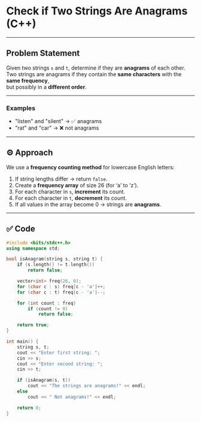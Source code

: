 #  Check if Two Strings Are Anagrams (C++)

---

##  Problem Statement

Given two strings `s` and `t`, determine if they are **anagrams** of each other.  
Two strings are anagrams if they contain the **same characters** with the **same frequency**,  
but possibly in a **different order**.

---

###  Examples

- "listen" and "silent" → ✅ anagrams
- "rat" and "car" → ❌ not anagrams

  
---

## ⚙️ Approach

We use a **frequency counting method** for lowercase English letters:

1. If string lengths differ → return `false`.
2. Create a **frequency array** of size 26 (for ‘a’ to ‘z’).
3. For each character in `s`, **increment** its count.
4. For each character in `t`, **decrement** its count.
5. If all values in the array become 0 → strings are **anagrams**.

---

## ✅ Code

```cpp
#include <bits/stdc++.h>
using namespace std;

bool isAnagram(string s, string t) {
    if (s.length() != t.length())
        return false;

    vector<int> freq(26, 0);
    for (char c : s) freq[c - 'a']++;
    for (char c : t) freq[c - 'a']--;

    for (int count : freq)
        if (count != 0)
            return false;

    return true;
}

int main() {
    string s, t;
    cout << "Enter first string: ";
    cin >> s;
    cout << "Enter second string: ";
    cin >> t;

    if (isAnagram(s, t))
        cout << "The strings are anagrams!" << endl;
    else
        cout << " Not anagrams!" << endl;

    return 0;
}

